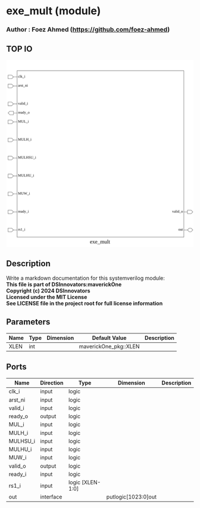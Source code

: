 # exe_mult (module)

### Author : Foez Ahmed (https://github.com/foez-ahmed)

## TOP IO
<img src="./exe_mult_top.svg">

## Description

Write a markdown documentation for this systemverilog module:
<br>**This file is part of DSInnovators:maverickOne**
<br>**Copyright (c) 2024 DSInnovators**
<br>**Licensed under the MIT License**
<br>**See LICENSE file in the project root for full license information**

## Parameters
|Name|Type|Dimension|Default Value|Description|
|-|-|-|-|-|
|XLEN|int||maverickOne_pkg::XLEN||

## Ports
|Name|Direction|Type|Dimension|Description|
|-|-|-|-|-|
|clk_i|input|logic|||
|arst_ni|input|logic|||
|valid_i|input|logic|||
|ready_o|output|logic|||
|MUL_i|input|logic|||
|MULH_i|input|logic|||
|MULHSU_i|input|logic|||
|MULHU_i|input|logic|||
|MUW_i|input|logic|||
|valid_o|output|logic|||
|ready_i|input|logic|||
|rs1_i|input|logic [XLEN-1:0]|||
|out|interface||putlogic[1023:0]out||
